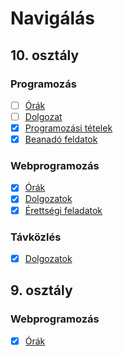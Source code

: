 # Navigálás

## 10. osztály

### Programozás

- [ ] [Órák](https://github.com/Zan1456/2022a/tree/main/Programozas10A/%C3%93r%C3%A1k)
- [ ] [Dolgozat](https://github.com/Zan1456/2022a/tree/main/Programozas10A/Dolgozat)
- [X] [Programozási tételek](https://github.com/Zan1456/2022a/blob/main/Programozas10A/Tetelek/T%C3%A9telek.md)
- [X] [Beanadó feldatok](https://github.com/Zan1456/2022a/tree/main/Programozas10A/Beadando)

### Webprogramozás

- [X] [Órák](https://github.com/Zan1456/2022a/tree/main/WebProg10A/%C3%93r%C3%A1k)
- [X] [Dolgozatok](https://github.com/Zan1456/2022a/tree/main/WebProg10A/Dolgozatok)
- [X] [Érettségi feladatok](https://github.com/Zan1456/2022a/tree/main/WebProg10A/%C3%89retts%C3%A9gi%20feladatok)

### Távközlés

- [X] [Dolgozatok](https://github.com/Zan1456/2022a/tree/main/T%C3%A1vk%C3%B6zl%C3%A9s10A/Dolgozatok)

## 9. osztály

### Webprogramozás

- [X] [Órák](https://github.com/Zan1456/2022a/tree/main/WebProg09A)
